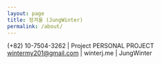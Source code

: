 ```yaml
---
layout: page
title: 정겨울 (JungWinter)
permalink: /about/
---
```


<script src="https://use.fontawesome.com/938223e0c9.js"></script>
<i class="fa fa-mobile" aria-hidden="true"></i> (+82) 10-7504-3262 |
Project PERSONAL PROJECT
<i class="fa fa-envelope" aria-hidden="true"></i> wintermy201@gmail.com | <i class="fa fa-home" aria-hidden="true"></i>
 winterj.me
| <i class="fa fa-github" aria-hidden="true"></i> JungWinter


  